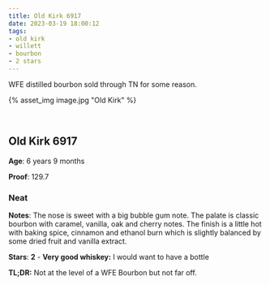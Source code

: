 ```yaml
---
title: Old Kirk 6917
date: 2023-03-19 18:00:12
tags:
- old kirk
- willett
- bourbon
- 2 stars
---
```


WFE distilled bourbon sold through TN for some reason.

{% asset_img image.jpg "Old Kirk" %}

&nbsp;

## Old Kirk 6917

**Age**: 6 years 9 months

**Proof**: 129.7

### Neat

**Notes**: The nose is sweet with a big bubble gum note. The palate is classic bourbon with caramel, vanilla, oak and cherry notes. The finish is a little hot with baking spice, cinnamon and ethanol burn which is slightly balanced by some dried fruit and vanilla extract.

**Stars**: **2** - **Very good whiskey:** I would want to have a bottle

**TL;DR:** Not at the level of a WFE Bourbon but not far off.
